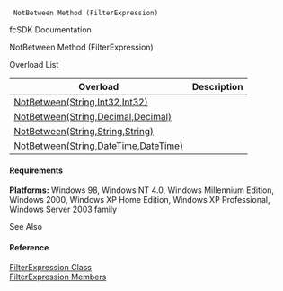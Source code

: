 ﻿     NotBetween Method (FilterExpression)                                                   

fcSDK Documentation

NotBetween Method (FilterExpression)

Overload List

| Overload | Description |
| --- | --- |
| [NotBetween(String,Int32,Int32)](fcSDK~FChoice.Foundation.Filters.FilterExpression~NotBetween(String,Int32,Int32).md) |   |
| [NotBetween(String,Decimal,Decimal)](fcSDK~FChoice.Foundation.Filters.FilterExpression~NotBetween(String,Decimal,Decimal).md) |   |
| [NotBetween(String,String,String)](fcSDK~FChoice.Foundation.Filters.FilterExpression~NotBetween(String,String,String).md) |   |
| [NotBetween(String,DateTime,DateTime)](fcSDK~FChoice.Foundation.Filters.FilterExpression~NotBetween(String,DateTime,DateTime).md) |   |

#### Requirements

**Platforms:** Windows 98, Windows NT 4.0, Windows Millennium Edition, Windows 2000, Windows XP Home Edition, Windows XP Professional, Windows Server 2003 family

See Also

#### Reference

[FilterExpression Class](fcSDK~FChoice.Foundation.Filters.FilterExpression.md)  
[FilterExpression Members](fcSDK~FChoice.Foundation.Filters.FilterExpression_members.md)